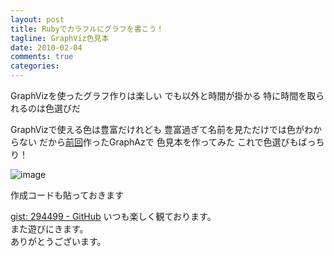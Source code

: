 ```yaml
---
layout: post
title: Rubyでカラフルにグラフを書こう！
tagline: GraphViz色見本
date: 2010-02-04
comments: true
categories:
---
```



GraphVizを使ったグラフ作りは楽しい
でも以外と時間が掛かる
特に時間を取られるのは色選びだ

GraphVizで使える色は豊富だけれども
豊富過ぎて名前を見ただけでは色がわからない
だから[前回](/2010/02/03/notitle/)作ったGraphAzで
色見本を作ってみた
これで色選びもばっちり！

![image](http://img.f.hatena.ne.jp/images/fotolife/k/keyesberry/20100204/20100204190753.png)


作成コードも貼っておきます

[gist: 294499 - GitHub](http://gist.github.com/294499)
いつも楽しく観ております。<br>また遊びにきます。<br>ありがとうございます。

